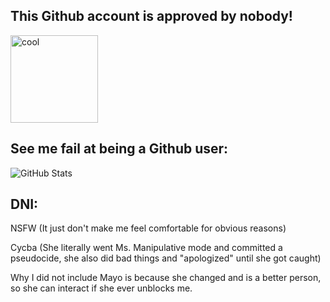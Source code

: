 ## This Github account is approved by nobody!

<img width="140" alt="cool" src="https://user-images.githubusercontent.com/100327704/179874287-7f46d86c-f7c0-4d30-bac0-669e7e286761.png">

## See me fail at being a Github user:

![GitHub Stats](https://github-readme-stats.vercel.app/api?username=Tailsic111&theme=dark)

## DNI:

NSFW (It just don't make me feel comfortable for obvious reasons)

Cycba (She literally went Ms. Manipulative mode and committed a pseudocide, she also did bad things and "apologized" until she got caught)

Why I did not include Mayo is because she changed and is a better person, so she can interact if she ever unblocks me.
